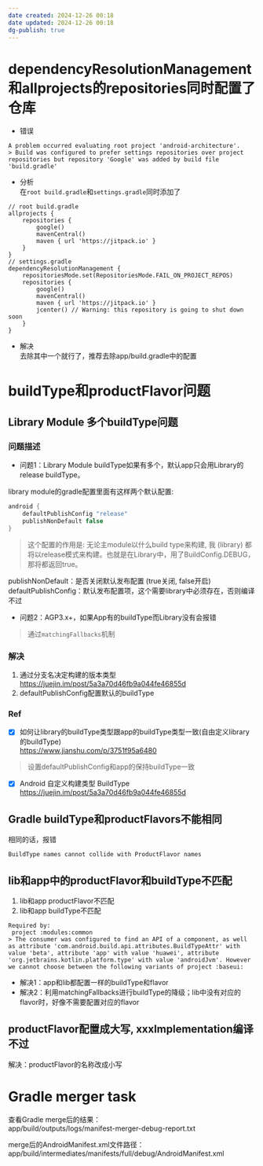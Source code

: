 ```yaml
---
date created: 2024-12-26 00:18
date updated: 2024-12-26 00:18
dg-publish: true
---
```


# dependencyResolutionManagement和allprojects的repositories同时配置了仓库

- 错误

```
A problem occurred evaluating root project 'android-architecture'.
> Build was configured to prefer settings repositories over project repositories but repository 'Google' was added by build file 'build.gradle'
```

- 分析<br>在`root build.gradle`和`settings.gradle`同时添加了

```
// root build.gradle
allprojects {
    repositories {
        google()
        mavenCentral()
        maven { url 'https://jitpack.io' }
    }
}
// settings.gradle
dependencyResolutionManagement {
    repositoriesMode.set(RepositoriesMode.FAIL_ON_PROJECT_REPOS)
    repositories {
        google()
        mavenCentral()
        maven { url 'https://jitpack.io' }
        jcenter() // Warning: this repository is going to shut down soon
    }
}
```

- 解决<br>去除其中一个就行了，推荐去除app/build.gradle中的配置

# buildType和productFlavor问题

## Library Module 多个buildType问题

### 问题描述

- 问题1：Library Module buildType如果有多个，默认app只会用Library的release buildType。

library module的gradle配置里面有这样两个默认配置:

```groovy
android {
    defaultPublishConfig "release"
    publishNonDefault false
}
```

> 这个配置的作用是: 无论主module以什么build type来构建, 我 (library) 都将以release模式来构建。也就是在Library中，用了BuildConfig.DEBUG，那将都返回true。

publishNonDefault：是否关闭默认发布配置 (true关闭, false开启)<br>defaultPublishConfig：默认发布配置项，这个需要library中必须存在，否则编译不过

- 问题2：AGP3.x+，如果App有的buildType而Library没有会报错

> 通过`matchingFallbacks`机制

### 解决

1. 通过分支名决定构建的版本类型<br><https://juejin.im/post/5a3a70d46fb9a044fe46855d>
2. defaultPublishConfig配置默认的buildType

### Ref

- [x] 如何让library的buildType类型跟app的buildType类型一致(自由定义library的buildType)<br><https://www.jianshu.com/p/3751f95a6480>

> 设置defaultPublishConfig和app的保持buildType一致

- [x] Android 自定义构建类型 BuildType<br><https://juejin.im/post/5a3a70d46fb9a044fe46855d>

## Gradle buildType和productFlavors不能相同

相同的话，报错

```
BuildType names cannot collide with ProductFlavor names
```

## lib和app中的productFlavor和buildType不匹配

1. lib和app productFlavor不匹配
2. lib和app buildType不匹配

```
Required by:
 project :modules:common
> The consumer was configured to find an API of a component, as well as attribute 'com.android.build.api.attributes.BuildTypeAttr' with value 'beta', attribute 'app' with value 'huawei', attribute 'org.jetbrains.kotlin.platform.type' with value 'androidJvm'. However we cannot choose between the following variants of project :baseui:
```

- 解决1：app和lib都配置一样的buildType和flavor
- 解决2：利用matchingFallbacks进行buildType的降级；lib中没有对应的flavor时，好像不需要配置对应的flavor

## productFlavor配置成大写, xxxImplementation编译不过

解决：productFlavor的名称改成小写

# Gradle merger task

查看Gradle merge后的结果：<br>app/build/outputs/logs/manifest-merger-debug-report.txt

merge后的AndroidManifest.xml文件路径：<br>app/build/intermediates/manifests/full/debug/AndroidManifest.xml
